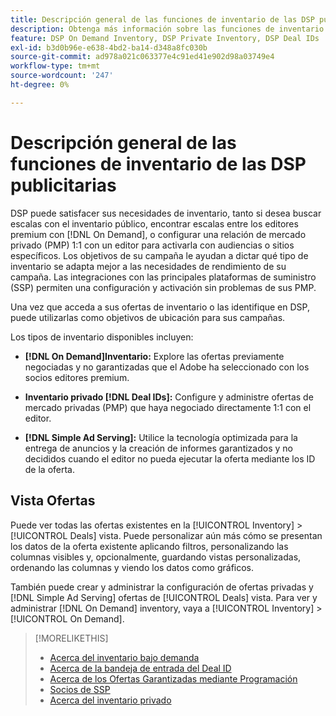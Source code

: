 ```yaml
---
title: Descripción general de las funciones de inventario de las DSP publicitarias
description: Obtenga más información sobre las funciones de inventario disponibles.
feature: DSP On Demand Inventory, DSP Private Inventory, DSP Deal IDs
exl-id: b3d0b96e-e638-4bd2-ba14-d348a8fc030b
source-git-commit: ad978a021c063377e4c91ed41e902d98a03749e4
workflow-type: tm+mt
source-wordcount: '247'
ht-degree: 0%

---
```


# Descripción general de las funciones de inventario de las DSP publicitarias

DSP puede satisfacer sus necesidades de inventario, tanto si desea buscar escalas con el inventario público, encontrar escalas entre los editores premium con [!DNL On Demand], o configurar una relación de mercado privado (PMP) 1:1 con un editor para activarla con audiencias o sitios específicos. Los objetivos de su campaña le ayudan a dictar qué tipo de inventario se adapta mejor a las necesidades de rendimiento de su campaña. Las integraciones con las principales plataformas de suministro (SSP) permiten una configuración y activación sin problemas de sus PMP.

Una vez que acceda a sus ofertas de inventario o las identifique en DSP, puede utilizarlas como objetivos de ubicación para sus campañas.

Los tipos de inventario disponibles incluyen:

* **[!DNL On Demand]Inventario:** Explore las ofertas previamente negociadas y no garantizadas que el Adobe ha seleccionado con los socios editores premium.

* **Inventario privado [!DNL Deal IDs]:** Configure y administre ofertas de mercado privadas (PMP) que haya negociado directamente 1:1 con el editor.

* **[!DNL Simple Ad Serving]:** Utilice la tecnología optimizada para la entrega de anuncios y la creación de informes garantizados y no decididos cuando el editor no pueda ejecutar la oferta mediante los ID de la oferta.

## Vista Ofertas

Puede ver todas las ofertas existentes en la [!UICONTROL Inventory] > [!UICONTROL Deals] vista. Puede personalizar aún más cómo se presentan los datos de la oferta existente aplicando filtros, personalizando las columnas visibles y, opcionalmente, guardando vistas personalizadas, ordenando las columnas y viendo los datos como gráficos.

También puede crear y administrar la configuración de ofertas privadas y [!DNL Simple Ad Serving] ofertas de [!UICONTROL Deals] vista. Para ver y administrar [!DNL On Demand] inventory, vaya a [!UICONTROL Inventory] > [!UICONTROL On Demand].

>[!MORELIKETHIS]
>
>* [Acerca del inventario bajo demanda](on-demand-inventory-about.md)
>* [Acerca de la bandeja de entrada del Deal ID](deal-id-inbox-about.md)
>* [Acerca de los Ofertas Garantizadas mediante Programación](programmatic-guaranteed-about.md)
>* [Socios de SSP](ssp-partners.md)
>* [Acerca del inventario privado](private-inventory-about.md)

